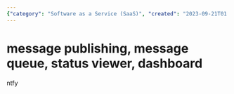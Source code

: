 ```yaml
---
{"category": "Software as a Service (SaaS)", "created": "2023-09-21T01:58:06+08:00", "date": "2023-09-21 01:58:06", "description": "Ntfy is a service that enables users to publish messages through message queues and monitor statuses on a dashboard, providing an efficient way to manage and track notifications.", "modified": "2023-09-21T02:04:28+08:00", "tags": ["ntfy", "service", "message queues", "dashboard"], "title": "Introducing Ntfy: A Service for Publishing Messages and Monitoring Statuses on a Dashboard"}
---
```

# message publishing, message queue, status viewer, dashboard
ntfy